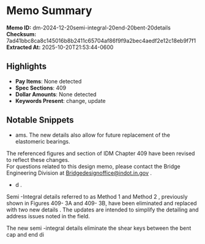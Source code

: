 # Memo Summary

**Memo ID:** dm-2024-12-20semi-integral-20end-20bent-20details
**Checksum:** 7ad41bbc8ca8c145016b8b2411c65704af86f9f9a2bec4aedf2e12c18eb9f7f1
**Extracted At:** 2025-10-20T21:53:44-0600

## Highlights
- **Pay Items**: None detected
- **Spec Sections**: 409
- **Dollar Amounts**: None detected
- **Keywords Present**: change, update

## Notable Snippets
- ams.   The new details also allow for future replacement of the elastomeric bearings.  
 
The referenced figures and section of IDM Chapter 409 have been revised to reflect these 
changes.  
 For questions related to this design memo, please contact the Bridge Engineering Division at 
Bridgedesignoffice@indot.in.gov .
- d . 
 
Semi -Integral details referred to as Method 1 and Method 2 , previously shown in Figures 409- 3A 
and 409- 3B, have been eliminated and replaced with two new details . The updates are intended 
to simplify the detailing and address issues noted in the field.   
 
The new semi -integral details eliminate the shear keys  between the bent cap and end di